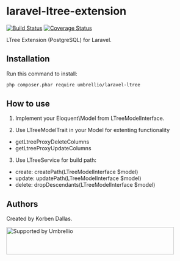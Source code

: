 # laravel-ltree-extension

[![Build Status](https://travis-ci.org/umbrellio/laravel-ltree.svg?branch=master)](https://travis-ci.org/umbrellio/laravel-ltree)
[![Coverage Status](https://coveralls.io/repos/github/umbrellio/laravel-ltree/badge.svg?branch=master)](https://coveralls.io/github/umbrellio/laravel-ltree?branch=master)

LTree Extension (PostgreSQL) for Laravel. 

## Installation

Run this command to install:
```bash
php composer.phar require umbrellio/laravel-ltree
```

## How to use

1. Implement your Eloquent\Model from LTreeModelInterface.

2. Use LTreeModelTrait in your Model for extenting functionality
 - getLtreeProxyDeleteColumns
 - getLtreeProxyUpdateColumns

3. Use LTreeService for build path:
  - create: createPath(LTreeModelInterface $model)
  - update: updatePath(LTreeModelInterface $model)
  - delete: dropDescendants(LTreeModelInterface $model)

## Authors

Created by Korben Dallas.

<a href="https://github.com/umbrellio/">
<img style="float: left;" src="https://umbrellio.github.io/Umbrellio/supported_by_umbrellio.svg" alt="Supported by Umbrellio" width="439" height="72">
</a>
